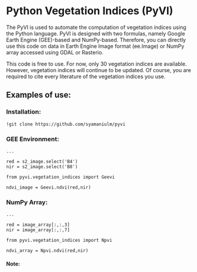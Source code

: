 # Python Vegetation Indices (PyVI)

The PyVI is used to automate the computation of vegetation indices using the Python language. PyVI is designed with two formulas, namely Google Earth Engine (GEE)-based and NumPy-based. Therefore, you can directly use this code on data in Earth Engine Image format (ee.Image) or NumPy array accessed using GDAL or Rasterio.

This code is free to use. For now, only 30 vegetation indices are available. However, vegetation indices will continue to be updated. Of course, you are required to cite every literature of the vegetation indices you use.

## Examples of use:

### Installation:

```
!git clone https://github.com/syamaniulm/pyvi
```

### GEE Environment:

```
...

red = s2_image.select('B4')
nir = s2_image.select('B8')

from pyvi.vegetation_indices import Geevi

ndvi_image = Geevi.ndvi(red,nir)

```

### NumPy Array:

```
...

red = image_array[:,:,3]
nir = image_array[:,:,7]

from pyvi.vegetation_indices import Npvi

ndvi_array = Npvi.ndvi(red,nir)

```

#### Note:



